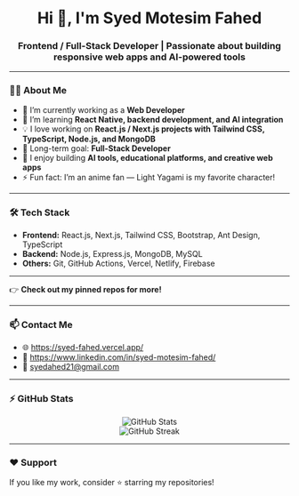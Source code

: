 <h1 align="center">Hi 👋, I'm Syed Motesim Fahed</h1>
<h3 align="center">Frontend / Full-Stack Developer | Passionate about building responsive web apps and AI-powered tools</h3>

---

### 👨‍💻 About Me

- 🔭 I’m currently working as a **Web Developer**
- 🌱 I’m learning **React Native, backend development, and AI integration**
- 💡 I love working on **React.js / Next.js projects with Tailwind CSS, TypeScript, Node.js, and MongoDB**
- 🎯 Long-term goal: **Full-Stack Developer**
- 🎨 I enjoy building **AI tools, educational platforms, and creative web apps**
- ⚡ Fun fact: I’m an anime fan — Light Yagami is my favorite character!

---

### 🛠 Tech Stack

- **Frontend:** React.js, Next.js, Tailwind CSS, Bootstrap, Ant Design, TypeScript  
- **Backend:** Node.js, Express.js, MongoDB, MySQL  
- **Others:** Git, GitHub Actions, Vercel, Netlify, Firebase  

---
👉 **Check out my pinned repos for more!**

---

### 📫 Contact Me

- 🌐 https://syed-fahed.vercel.app/
- 💼 https://www.linkedin.com/in/syed-motesim-fahed/
- 📧 syedahed21@gmail.com

---

### ⚡ GitHub Stats

<p align="center">
  <img src="https://github-readme-stats.vercel.app/api?username=your-username&show_icons=true&theme=radical" alt="GitHub Stats" />
  <br/>
  <img src="https://github-readme-streak-stats.herokuapp.com/?user=your-username&theme=radical" alt="GitHub Streak" />
</p>

---

### ❤️ Support

If you like my work, consider ⭐️ starring my repositories!

